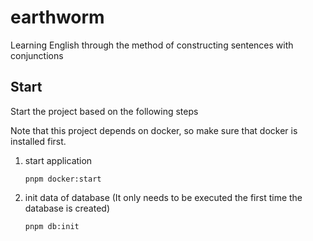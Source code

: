 # earthworm

Learning English through the method of constructing sentences with conjunctions


## Start

Start the project based on the following steps

Note that this project depends on docker, so make sure that docker is installed first.


1. start application
	```shell
	pnpm docker:start
	```
2. init data of database (It only needs to be executed the first time the database is created)
	```shell
	pnpm db:init
	```